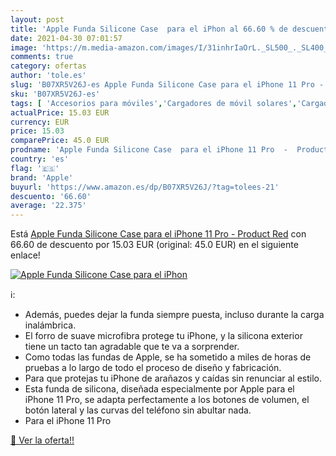 ```yaml
---
layout: post
title: 'Apple Funda Silicone Case  para el iPhon al 66.60 % de descuento'
date: 2021-04-30 07:01:57
image: 'https://m.media-amazon.com/images/I/31inhrIaOrL._SL500_._SL400_.jpg'
comments: true
category: ofertas
author: 'tole.es'
slug: 'B07XR5V26J-es Apple Funda Silicone Case para el iPhone 11 Pro - Product Red'
sku: 'B07XR5V26J-es'
tags: [ 'Accesorios para móviles','Cargadores de móvil solares','Cargadores para móviles','Comunicación móvil y accesorios','Electrónica','apple','iphone', ]
actualPrice: 15.03 EUR
currency: EUR
price: 15.03
comparePrice: 45.0 EUR
prodname: 'Apple Funda Silicone Case  para el iPhone 11 Pro  -  Product  Red'
country: 'es'
flag: '🇪🇸'
brand: 'Apple'
buyurl: 'https://www.amazon.es/dp/B07XR5V26J/?tag=tolees-21'
descuento: '66.60'
average: '22.375'
---
```


Está [Apple Funda Silicone Case  para el iPhone 11 Pro  -  Product  Red](https://www.amazon.es/dp/B07XR5V26J/?tag=tolees-21) con 66.60 de descuento por 15.03 EUR (original: 45.0 EUR) en el siguiente enlace!

[![Apple Funda Silicone Case  para el iPhon](https://m.media-amazon.com/images/I/31inhrIaOrL._SL500_._SL400_.jpg)](https://www.amazon.es/dp/B07XR5V26J/?tag=tolees-21)

ℹ️:

- Además, puedes dejar la funda siempre puesta, incluso durante la carga inalámbrica.
- El forro de suave microfibra protege tu iPhone, y la silicona exterior tiene un tacto tan agradable que te va a sorprender.
- Como todas las fundas de Apple, se ha sometido a miles de horas de pruebas a lo largo de todo el proceso de diseño y fabricación.
- Para que protejas tu iPhone de arañazos y caídas sin renunciar al estilo.
- Esta funda de silicona, diseñada especialmente por Apple para el iPhone 11 Pro, se adapta perfectamente a los botones de volumen, el botón lateral y las curvas del teléfono sin abultar nada.
- Para el iPhone 11 Pro

[🛒 Ver la oferta!!](https://www.amazon.es/dp/B07XR5V26J/?tag=tolees-21)
